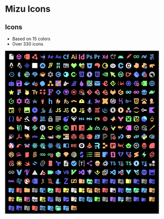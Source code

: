 # Mizu Icons
## Icons
* Based on 15 colors
* Over 330 icons
<img src="./media/icons.png" alt="Icons">
